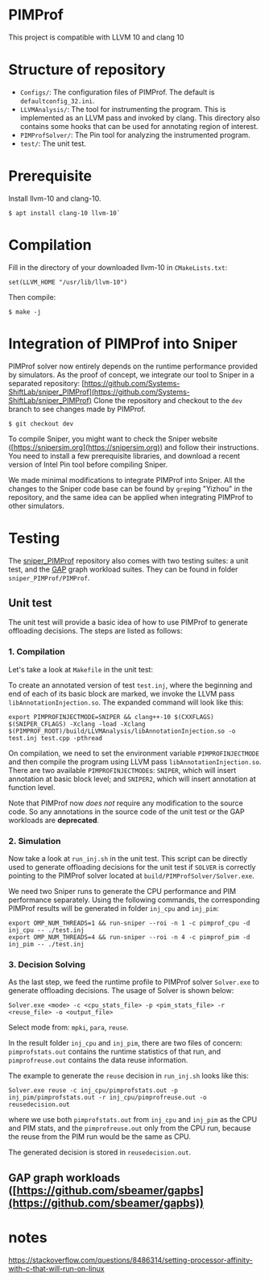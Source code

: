 # PIMProf
This project is compatible with LLVM 10 and clang 10

# Structure of repository
* `Configs/`: The configuration files of PIMProf. The default is `defaultconfig_32.ini`.
* `LLVMAnalysis/`: The tool for instrumenting the program. This is implemented as an LLVM pass and invoked by clang. This directory also contains some hooks that can be used for annotating region of interest.
* `PIMProfSolver/`: The Pin tool for analyzing the instrumented program.
* `test/`: The unit test.

# Prerequisite
Install llvm-10 and clang-10.
```
$ apt install clang-10 llvm-10` 
```
# Compilation
Fill in the directory of your downloaded llvm-10 in `CMakeLists.txt`:
```
set(LLVM_HOME "/usr/lib/llvm-10")
```
Then compile:
```
$ make -j
```
# Integration of PIMProf into Sniper
PIMProf solver now entirely depends on the runtime performance provided by simulators. As the proof of concept, we integrate our tool to Sniper in a separated repository:
[https://github.com/Systems-ShiftLab/sniper_PIMProf](https://github.com/Systems-ShiftLab/sniper_PIMProf)
Clone the repository and checkout to the `dev` branch to see changes made by PIMProf.
```
$ git checkout dev
```
To compile Sniper, you might want to check the Sniper website ([https://snipersim.org](https://snipersim.org)) and follow their instructions. You need to install a few prerequisite libraries, and download a recent version of Intel Pin tool before compiling Sniper.

We made minimal modifications to integrate PIMProf into Sniper. All the changes to the Sniper code base can be found by `grep`ing "Yizhou" in the repository, and the same idea can be applied when integrating PIMProf to other simulators.

# Testing
The [sniper_PIMProf](https://github.com/Systems-ShiftLab/sniper_PIMProf) repository also comes with two testing suites: a unit test, and the [GAP](https://github.com/sbeamer/gapbs) graph workload suites. They can be found in folder `sniper_PIMProf/PIMProf`.

## Unit test

The unit test will provide a basic idea of how to use PIMProf to generate offloading decisions. The steps are listed as follows:

### 1. Compilation

Let's take a look at `Makefile` in the unit test:

To create an annotated version of test `test.inj`, where the beginning and end of each of its basic block are marked, we invoke the LLVM pass `libAnnotationInjection.so`. The expanded command will look like this:
```
export PIMPROFINJECTMODE=SNIPER && clang++-10 $(CXXFLAGS) $(SNIPER_CFLAGS) -Xclang -load -Xclang $(PIMPROF_ROOT)/build/LLVMAnalysis/libAnnotationInjection.so -o test.inj test.cpp -pthread
```

On compilation, we need to set the environment variable `PIMPROFINJECTMODE` and then compile the program using LLVM pass `libAnnotationInjection.so`.
There are two available `PIMPROFINJECTMODE`s: `SNIPER`, which will insert annotation at basic block level; and `SNIPER2`, which will insert annotation at function level.

Note that PIMProf now _does not_ require any modification to the source code. So any annotations in the source code of the unit test or the GAP workloads are **deprecated**.

### 2. Simulation
Now take a look at `run_inj.sh` in the unit test. This script can be directly used to generate offloading decisions for the unit test if `SOLVER` is correctly pointing to the PIMProf solver located at `build/PIMProfSolver/Solver.exe`.

We need two Sniper runs to generate the CPU performance and PIM performance separately. Using the following commands, the corresponding PIMProf results will be generated in folder `inj_cpu` and `inj_pim`:
```
export OMP_NUM_THREADS=1 && run-sniper --roi -n 1 -c pimprof_cpu -d inj_cpu -- ./test.inj
export OMP_NUM_THREADS=4 && run-sniper --roi -n 4 -c pimprof_pim -d inj_pim -- ./test.inj
```

### 3. Decision Solving
As the last step, we feed the runtime profile to PIMProf solver `Solver.exe` to generate offloading decisions. The usage of Solver is shown below:
```
Solver.exe <mode> -c <cpu_stats_file> -p <pim_stats_file> -r <reuse_file> -o <output_file>
```
Select mode from: `mpki`, `para`, `reuse`.

In the result folder `inj_cpu` and `inj_pim`, there are two files of concern: `pimprofstats.out` contains the runtime statistics of that run, and `pimprofreuse.out` contains the data reuse information.

The example to generate the `reuse` decision in `run_inj.sh` looks like this:
```
Solver.exe reuse -c inj_cpu/pimprofstats.out -p inj_pim/pimprofstats.out -r inj_cpu/pimprofreuse.out -o reusedecision.out
```
where we use both `pimprofstats.out` from `inj_cpu` and `inj_pim` as the CPU and PIM stats, and the `pimprofreuse.out` only from the CPU run, because the reuse from the PIM run would be the same as CPU.

The generated decision is stored in `reusedecision.out`.


## GAP graph workloads ([https://github.com/sbeamer/gapbs](https://github.com/sbeamer/gapbs))



# notes
https://stackoverflow.com/questions/8486314/setting-processor-affinity-with-c-that-will-run-on-linux

